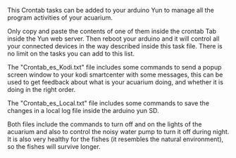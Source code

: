 
This Crontab tasks can be added to your arduino Yun to manage all the program activities of your acuarium.

Only copy and paste the contents of one of them inside the crontab Tab inside the Yun web server. Then reboot your arduino and it will control all your 
connected devices in the way described inside this task file. There is no limit on the tasks you can add to this list.

The "Crontab_es_Kodi.txt" file includes some commands to send a popup screen window to your kodi smartcenter with some messages, this 
can be used to get feedback about what is your acuarium doing, and whether it is doing in the right order.

The "Crontab_es_Local.txt" file includes some commands to save the changes in a local log file inside the arduino yun SD.

Both files include the commands to turn off and on the lights of the acuarium and also to control the noisy water
pump to turn it off during night. It is also very healthy for the fishes (it resembles the natural environment), so the fishes will 
survive longer.
